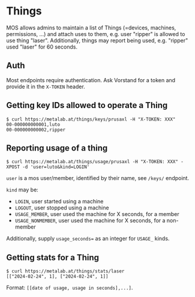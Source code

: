 # Things

MOS allows admins to maintain a list of Things (=devices, machines, permissions, ...)
and attach uses to them, e.g. user "ripper" is allowed to use thing "laser".
Additionally, things may report being used, e.g. "ripper" used "laser" for 60
seconds.

## Auth

Most endpoints require authentication. Ask Vorstand for a token and provide it
in the `X-TOKEN` header.

## Getting key IDs allowed to operate a Thing

```
$ curl https://metalab.at/things/keys/prusaxl -H "X-TOKEN: XXX"
00-000000000001,luto
00-000000000002,ripper
```

## Reporting usage of a thing

```
$ curl https://metalab.at/things/usage/prusaxl -H "X-TOKEN: XXX" -XPOST -d 'user=luto&kind=LOGIN'
```

`user` is a mos user/member, identified by their name, see `/keys/` endpoint.

`kind` may be:

* `LOGIN`, user started using a machine
* `LOGOUT`, user stopped using a machine
* `USAGE_MEMBER`, user used the machine for X seconds, for a member
* `USAGE_NONMEMBER`, user used the machine for X seconds, for a non-member

Additionally, supply `usage_seconds=` as an integer for `USAGE_` kinds.

## Getting stats for a Thing

```
$ curl https://metalab.at/things/stats/laser
[["2024-02-24", 1], ["2024-02-24", 1]]
```

Format: `[[date of usage, usage in seconds],...]`.
